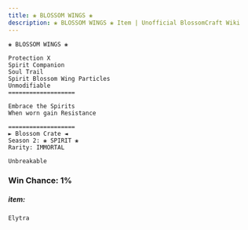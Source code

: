 ```yaml
---
title: ❀ BLOSSOM WINGS ❀
description: ❀ BLOSSOM WINGS ❀ Item | Unofficial BlossomCraft Wiki
---
```

```
❀ BLOSSOM WINGS ❀

Protection X
Spirit Companion
Soul Trail
Spirit Blossom Wing Particles
Unmodifiable
===================

Embrace the Spirits
When worn gain Resistance

===================
► Blossom Crate ◄
Season 2: ❀ SPIRIT ❀
Rarity: IMMORTAL

Unbreakable
```
### Win Chance: 1%

##### item:
`Elytra`